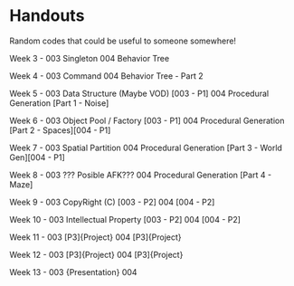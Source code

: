 # Handouts
Random codes that could be useful to someone somewhere!

Week 3 - 003 Singleton
         004 Behavior Tree

Week 4 - 003 Command
         004 Behavior Tree - Part 2

Week 5 - 003 Data Structure (Maybe VOD) [003 - P1]
         004 Procedural Generation [Part 1 - Noise]
         
Week 6 - 003 Object Pool / Factory [003 - P1]
         004 Procedural Generation [Part 2 - Spaces][004 - P1]
         
Week 7 - 003 Spatial Partition
         004 Procedural Generation [Part 3 - World Gen][004 - P1]
         
Week 8 - 003  ??? Posible AFK???
         004 Procedural Generation [Part 4 - Maze]
         
Week 9 - 003 CopyRight (C) [003 - P2]
         004 [004 - P2]
         
Week 10 - 003 Intellectual Property [003 - P2]
          004 [004 - P2]
         
Week 11 - 003 [P3]{Project}
          004 [P3]{Project}
         
Week 12 - 003 [P3]{Project}
          004 [P3]{Project}
         
Week 13 - 003 
                {Presentation}
          004 

